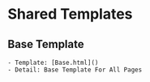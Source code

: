 # Shared Templates

## Base Template
    - Template: [Base.html]()
    - Detail: Base Template For All Pages